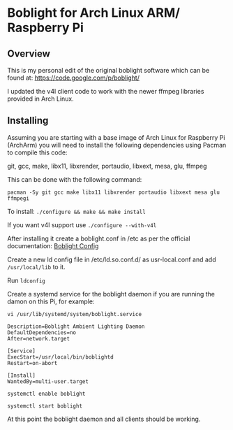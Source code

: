 Boblight for Arch Linux ARM/ Raspberry Pi
================

Overview
--------

This is my personal edit of the original boblight software which can be found at: https://code.google.com/p/boblight/

I updated the v4l client code to work with the newer ffmpeg libraries provided in Arch Linux.

Installing
----------

Assuming you are starting with a base image of Arch Linux for Raspberry Pi (ArchArm) you will need to install the following dependencies using Pacman to compile this code:

git, gcc, make, libx11, libxrender, portaudio, libxext, mesa, glu, ffmpeg

This can be done with the following command:

`pacman -Sy git gcc make libx11 libxrender portaudio libxext mesa glu ffmpegi`

To install: `./configure && make && make install`

If you want v4l support use `./configure --with-v4l`

After installing it create a boblight.conf in /etc as per the official documentation: [Boblight Config](https://code.google.com/p/boblight/wiki/boblightconf)

Create a new ld config file in /etc/ld.so.conf.d/ as usr-local.conf and add `/usr/local/lib` to it.

Run `ldconfig`

Create a systemd service for the boblight daemon if you are running the damon on this Pi, for example:

`vi /usr/lib/systemd/system/boblight.service`

```[Unit]
Description=Boblight Ambient Lighting Daemon
DefaultDependencies=no
After=network.target

[Service]
ExecStart=/usr/local/bin/boblightd
Restart=on-abort

[Install]
WantedBy=multi-user.target
```

`systemctl enable boblight`

`systemctl start boblight`

At this point the boblight daemon and all clients should be working.
